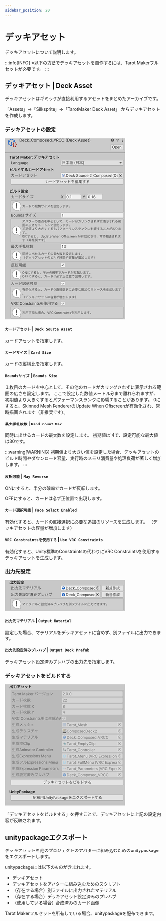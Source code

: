 ```yaml
---
sidebar_position: 20
---
```


# デッキアセット

デッキアセットについて説明します。

:::info[INFO]
※以下の方法でデッキアセットを自作するには、Tarot Makerフルセットが必要です。
:::

## デッキアセット | Deck Asset

デッキアセットはギミックが直接利用するアセットをまとめたアーカイブです。

「Assets」→「Silksprite」→「TarotMaker Deck Asset」 からデッキアセットを作成します。

### デッキアセットの設定

![Inspector Deck Setting](img/deck_setting.png)

#### `カードアセット` | `Deck Source Asset`

カードアセットを指定します。

#### `カードサイズ` | `Card Size`

カードの縦横比を指定します。

#### `Boundsサイズ` | `Bounds Size`

１枚目のカードを中心として、その他のカードがカリングされずに表示される範囲の広さを設定します。
ここで設定した数値メートル分まで離れられますが、初期値より大きくするとパフォーマンスランクに影響することがあります。
0にすると、Skinned Mesh RendererのUpdate When Offscreenが有効化され、常時描画されます（非推奨です）。

#### `最大手札枚数` | `Hand Count Max`

同時に出せるカードの最大数を設定します。
初期値は14で、設定可能な最大値は30です。

:::warning[WARNING]
初期値より大きい値を設定した場合、デッキアセットのビルド時間やダウンロード容量、実行時のメモリ消費量や処理負荷が著しく増加します。
:::

#### `反転可能` | `May Reverse`

ONにすると、半分の確率でカードが反転します。

OFFにすると、カードは必ず正位置で出現します。

#### `カード選択可能` | `Face Select Enabled`

有効化すると、カードの直接選択に必要な追加のリソースを生成します。
（デッキアセットの容量が増加します）

#### `VRC Constraintsを使用する` | `Use VRC Constraints`

有効化すると、Unity標準のConstraintsの代わりにVRC Constraintsを使用するデッキアセットを生成します。

### 出力先設定

![Inspector Deck Output Setting](img/deck_output_setting.png)

#### `出力先マテリアル` | `Output Material`

設定した場合、マテリアルをデッキアセットに含めず、別ファイルに出力できます。

#### `出力先設定済みプレハブ` | `Output Deck Prefab`

デッキアセット設定済みプレハブの出力先を指定します。

### デッキアセットをビルドする

![Inspector Deck Output](img/deck_output.png)

「デッキアセットをビルドする」を押すことで、デッキアセットに上記の設定内容が反映されます。

## unitypackageエクスポート

デッキアセットを他のプロジェクトのアバターに組み込むためのunitypackageをエクスポートします。

unitypackageには以下のものが含まれます。

- デッキアセット
- デッキアセットをアバターに組み込むためのスクリプト
- （存在する場合）別ファイルに出力されたマテリアル
- （存在する場合）デッキアセット設定済みのプレハブ
- （使用している場合）合成済みのカード画像

Tarot Makerフルセットを所有している場合、unitypackageを配布できます。
